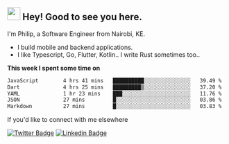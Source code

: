 <h2><img src="https://slackmojis.com/emojis/3643-cool-doge/download" width="30"/> Hey! Good to see you here.</h2>

<p>I'm Philip, a Software Engineer from Nairobi, KE. 

- I build mobile and backend applications.
- I like Typescript, Go, Flutter, Kotlin.. I write Rust sometimes too..</p>

**This week I spent some time on**
<!--START_SECTION:waka-->

```txt
JavaScript        4 hrs 41 mins   ██████████░░░░░░░░░░░░░░░   39.49 %
Dart              4 hrs 25 mins   █████████▒░░░░░░░░░░░░░░░   37.20 %
YAML              1 hr 23 mins    ███░░░░░░░░░░░░░░░░░░░░░░   11.76 %
JSON              27 mins         █░░░░░░░░░░░░░░░░░░░░░░░░   03.86 %
Markdown          27 mins         █░░░░░░░░░░░░░░░░░░░░░░░░   03.83 %
```

<!--END_SECTION:waka-->

If you'd like to connect with me elsewhere

[![Twitter Badge](https://img.shields.io/badge/-Twitter-1ca0f1?style=flat-square&labelColor=1ca0f1&logo=twitter&logoColor=white&link=https://twitter.com/_diogorodrigues)](https://twitter.com/kimathiphil)  [![Linkedin Badge](https://img.shields.io/badge/-LinkedIn-blue?style=flat-square&logo=Linkedin&logoColor=white&link=https://www.linkedin.com/in/philip-kimathi-2604a9114/)](https://www.linkedin.com/in/philip-kimathi-2604a9114/)
